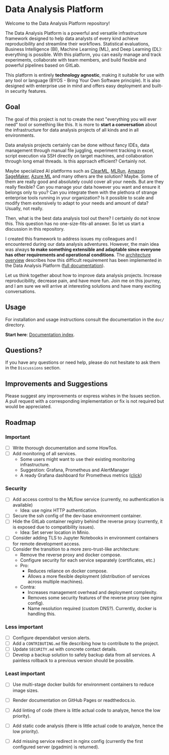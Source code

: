 

# Data Analysis Platform

Welcome to the Data Analysis Platform repository!

The Data Analysis Platform is a powerful and versatile infrastructure framework designed to help data analysts of every kind achieve reproducibility and streamline their workflows. Statistical evaluations, Business Intelligence (BI), Machine Learning (ML), and  Deep Learning (DL): everything is possible. With this platform, you can easily manage and track experiments, collaborate with team members, and build flexible and powerful pipelines based on GitLab.

This platform is entirely **technology agnostic**, making it suitable for use with any tool or language (BYOS - Bring Your Own Software principle). It is also designed with enterprise use in mind and offers easy deployment and built-in security features.

## Goal

The goal of this project is not to create the next "everything you will ever need" tool or something like this. It is more to **start a conversation** about the infrastructure for data analysis projects of all kinds and in all environments. 

Data analysis projects certainly can be done without fancy IDEs, data management through manual file juggling, experiment tracking in excel, script execution via SSH directly on target machines, and collaboration through long email threads. Is this approach efficient? Certainly not. 

Maybe specialized AI plattforms such as [ClearML](https://clear.ml/), [MLRun](https://www.mlrun.org/), [Amazon SageMaker](https://aws.amazon.com/sagemaker/), [Azure ML](https://azure.microsoft.com/en-us/products/machine-learning/) and many others are the solution? Maybe. Some of them are really good and absolutely could cover all your needs. But are they really flexible? Can you manage your data however you want and ensure it belongs only to you? Can you integrate them with the plethora of strange enterprise tools running in your organization? Is it possible to scale and modify them extensively to adapt to your needs and amount of data? Usually, not really.

Then, what is the best data analysis tool out there? I certainly do not know this. This question has no one-size-fits-all answer. So let us start a discussion in this repository. 

I created this framework to address issues my colleagues and I encountered during our data analysis adventures. However, the main idea was always **to make something extensible and adaptable since everyone has other requirements and operational conditions**. The [architecture overview](doc/architecture.md) describes how this difficult requirement has been implemented in the Data Analysis Platform ([full documentation](doc/index.md)).

Let us think together about how to improve data analysis projects. Increase reproducibility, decrease pain, and have more fun. Join me on this journey, and I am sure we will arrive at interesting solutions and have many exciting conversations.

## Usage

For installation and usage instructions consult the documentation in the `doc/` directory.

**Start here**: [Documentation index](doc/index.md).

## Questions?

If you have any questions or need help, please do not hesitate to ask them in the `Discussions` section.

## Improvements and Suggestions

Please suggest any improvements or express wishes in the Issues section. A pull request with a corresponding implementation or fix is not required but would be appreciated.

## Roadmap

### Important

- [ ] Write thorough documentation and some HowTos.
- [ ] Add monitoring of all services.
    - Some users might want to use their existing monitoring infrastructure.
    - Suggestion: Grafana, Prometheus and AlertManager
    - A ready Grafana dashboard for Prometheus metrics ([click](https://grafana.com/grafana/dashboards/1860-node-exporter-full/))

### Security

- [ ] Add access control to the MLflow service (currently, no authentication is available)
    - Idea: use nginx HTTP authentication.
- [ ] Secure the ssh config of the dev-base environment container.
- [ ] Hide the GitLab container registry behind the reverse proxy (currently, it is exposed due to compatibility issues).
    - Idea: Set server location in Minio.
- [ ] Consider adding TLS to Jupyter Notebooks in environment containers for remote development access.
- [ ] Consider the transition to a more zero-trust-like architecture:
    - Remove the reverse proxy and docker compose.
    - Configure security for each service separately (certificates, etc.)
    - Pro:
        - Reduces reliance on docker compose.
        - Allows a more flexible deployment (distribution of services across multiple machines).
    - Contra:
        - Increases management overhead and deployment complexity.
        - Removes some security features of the reverse proxy (see nginx config).
        - Name resolution required (custom DNS?). Currently, docker is handling this.

### Less important

- [ ] Configure dependabot version alerts.
- [ ] Add a `CONTRIBUTING.md` file describing how to contribute to the project.
- [ ] Update `SECURITY.md` with concrete contact details.
- [ ] Develop a backup solution to safely backup data from all services. A painless rollback to a previous version should be possible.

### Least important

- [ ] Use multi-stage docker builds for environment containers to reduce image sizes.
- [ ] Render documentation on GitHub Pages or readthedocs.io.
- [ ] Add linting of code (there is little actual code to analyze, hence the low priority).
- [ ] Add static code analysis (there is little actual code to analyze, hence the low priority).
- [ ] Add missing service redirect in nginx config (currently the first configured server (pgadmin) is returned).



